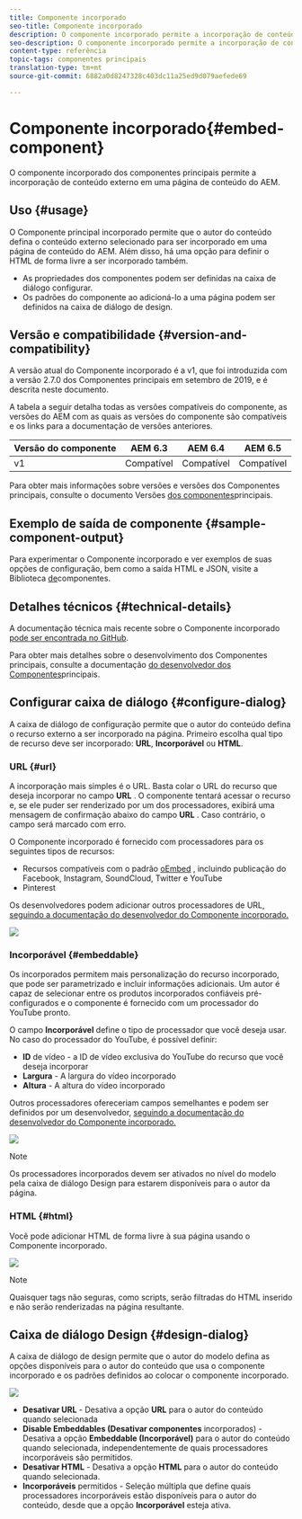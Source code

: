 ```yaml
---
title: Componente incorporado
seo-title: Componente incorporado
description: O componente incorporado permite a incorporação de conteúdo externo em uma página de conteúdo do AEM.
seo-description: O componente incorporado permite a incorporação de conteúdo externo em uma página de conteúdo do AEM.
content-type: referência
topic-tags: componentes principais
translation-type: tm+mt
source-git-commit: 6882a0d8247328c403dc11a25ed9d079aefede69

---
```



# Componente incorporado{#embed-component}

O componente incorporado dos componentes principais permite a incorporação de conteúdo externo em uma página de conteúdo do AEM.

## Uso {#usage}

O Componente principal incorporado permite que o autor do conteúdo defina o conteúdo externo selecionado para ser incorporado em uma página de conteúdo do AEM. Além disso, há uma opção para definir o HTML de forma livre a ser incorporado também.

* As propriedades dos componentes podem ser definidas na caixa de diálogo [](#configure-dialog)configurar.
* Os padrões do componente ao adicioná-lo a uma página podem ser definidos na caixa de diálogo [](#design-dialog)de design.

## Versão e compatibilidade {#version-and-compatibility}

A versão atual do Componente incorporado é a v1, que foi introduzida com a versão 2.7.0 dos Componentes principais em setembro de 2019, e é descrita neste documento.

A tabela a seguir detalha todas as versões compatíveis do componente, as versões do AEM com as quais as versões do componente são compatíveis e os links para a documentação de versões anteriores.

| Versão do componente | AEM 6.3 | AEM 6.4 | AEM 6.5 |
|--- |--- |--- |---|
| v1 | Compatível | Compatível | Compatível |

Para obter mais informações sobre versões e versões dos Componentes principais, consulte o documento Versões [dos componentes](versions.md)principais.

## Exemplo de saída de componente {#sample-component-output}

Para experimentar o Componente incorporado e ver exemplos de suas opções de configuração, bem como a saída HTML e JSON, visite a Biblioteca [de](http://opensource.adobe.com/aem-core-wcm-components/library/embed.html)componentes.

## Detalhes técnicos {#technical-details}

A documentação técnica mais recente sobre o Componente incorporado [pode ser encontrada no GitHub](https://github.com/adobe/aem-core-wcm-components/tree/master/content/src/content/jcr_root/apps/core/wcm/components/embed/v1/embed).

Para obter mais detalhes sobre o desenvolvimento dos Componentes principais, consulte a documentação [do desenvolvedor dos Componentes](developing.md)principais.

## Configurar caixa de diálogo {#configure-dialog}

A caixa de diálogo de configuração permite que o autor do conteúdo defina o recurso externo a ser incorporado na página. Primeiro escolha qual tipo de recurso deve ser incorporado: **URL**, **Incorporável** ou **HTML**.

### URL {#url}

A incorporação mais simples é o URL. Basta colar o URL do recurso que deseja incorporar no campo **URL** . O componente tentará acessar o recurso e, se ele puder ser renderizado por um dos processadores, exibirá uma mensagem de confirmação abaixo do campo **URL** . Caso contrário, o campo será marcado com erro.

O Componente incorporado é fornecido com processadores para os seguintes tipos de recursos:

* Recursos compatíveis com o padrão [oEmbed](https://oembed.com/) , incluindo publicação do Facebook, Instagram, SoundCloud, Twitter e YouTube
* Pinterest

Os desenvolvedores podem adicionar outros processadores de URL, [seguindo a documentação do desenvolvedor do Componente incorporado.](https://github.com/adobe/aem-core-wcm-components/tree/master/content/src/content/jcr_root/apps/core/wcm/components/embed/v1/embed#extending-the-embed-component)

![](assets/screen-shot-2019-09-25-10.08.29.png)

### Incorporável {#embeddable}

Os incorporados permitem mais personalização do recurso incorporado, que pode ser parametrizado e incluir informações adicionais. Um autor é capaz de selecionar entre os produtos incorporados confiáveis pré-configurados e o componente é fornecido com um processador do YouTube pronto.

O campo **Incorporável** define o tipo de processador que você deseja usar. No caso do processador do YouTube, é possível definir:

* **ID** de vídeo - a ID de vídeo exclusiva do YouTube do recurso que você deseja incorporar
* **Largura** - A largura do vídeo incorporado
* **Altura** - A altura do vídeo incorporado

Outros processadores ofereceriam campos semelhantes e podem ser definidos por um desenvolvedor, [seguindo a documentação do desenvolvedor do Componente incorporado.](https://github.com/adobe/aem-core-wcm-components/tree/master/content/src/content/jcr_root/apps/core/wcm/components/embed/v1/embed#extending-the-embed-component)

![](assets/screen-shot-2019-09-25-10.15.00.png)

>[!NOTE]
>Os processadores incorporados devem ser ativados no nível do modelo pela caixa de diálogo [](#design-dialog) Design para estarem disponíveis para o autor da página.

### HTML {#html}

Você pode adicionar HTML de forma livre à sua página usando o Componente incorporado.

![](assets/screen-shot-2019-09-25-10.20.00.png)

>[!NOTE]
>Quaisquer tags não seguras, como scripts, serão filtradas do HTML inserido e não serão renderizadas na página resultante.

## Caixa de diálogo Design {#design-dialog}

A caixa de diálogo de design permite que o autor do modelo defina as opções disponíveis para o autor do conteúdo que usa o componente incorporado e os padrões definidos ao colocar o componente incorporado.

![](assets/screen-shot-2019-09-25-10.25.28.png)

* **Desativar URL** - Desativa a opção **URL** para o autor do conteúdo quando selecionada
* **Disable Embeddables (Desativar componentes** incorporados) - Desativa a opção **Embeddable (Incorporável)** para o autor do conteúdo quando selecionada, independentemente de quais processadores incorporáveis são permitidos.
* **Desativar HTML** - Desativa a opção **HTML** para o autor do conteúdo quando selecionada.
* **Incorporáveis** permitidos - Seleção múltipla que define quais processadores incorporáveis estão disponíveis para o autor do conteúdo, desde que a opção **Incorporável** esteja ativa.
